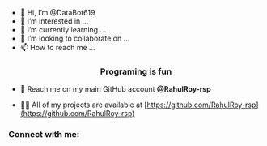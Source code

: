 - 👋 Hi, I’m @DataBot619
- 👀 I’m interested in ...
- 🌱 I’m currently learning ...
- 💞️ I’m looking to collaborate on ...
- 📫 How to reach me ...
<h3 align="center">Programing is fun</h3>

- 🤝 Reach me on my main GitHub account **@RahulRoy-rsp**

- 👨‍💻 All of my projects are available at [https://github.com/RahulRoy-rsp](https://github.com/RahulRoy-rsp)

<h3 align="left">Connect with me:</h3>
<p align="left">
</p>

<!---
DataBot619/DataBot619 is a ✨ special ✨ repository because its `README.md` (this file) appears on your GitHub profile.
You can click the Preview link to take a look at your changes.
--->

